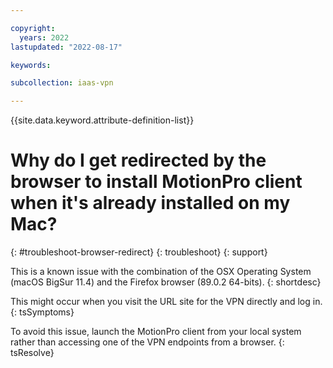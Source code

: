 ```yaml
---

copyright:
  years: 2022
lastupdated: "2022-08-17"

keywords: 

subcollection: iaas-vpn

---
```


{{site.data.keyword.attribute-definition-list}}

# Why do I get redirected by the browser to install MotionPro client when it's already installed on my Mac?
{: #troubleshoot-browser-redirect}
{: troubleshoot}
{: support}

This is a known issue with the combination of the OSX Operating System (macOS BigSur 11.4) and the Firefox browser (89.0.2 64-bits).
{: shortdesc}

This might occur when you visit the URL site for the VPN directly and log in. 
{: tsSymptoms}

To avoid this issue, launch the MotionPro client from your local system rather than accessing one of the VPN endpoints from a browser.
{: tsResolve}
